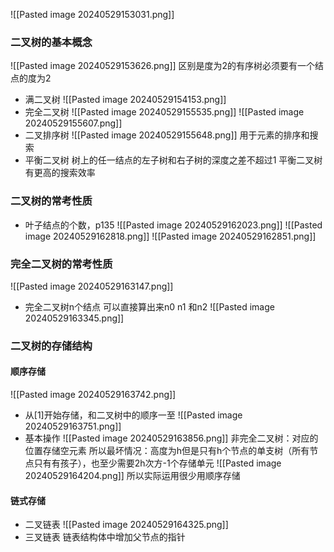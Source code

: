 ![[Pasted image 20240529153031.png]]
### 二叉树的基本概念
![[Pasted image 20240529153626.png]]
区别是度为2的有序树必须要有一个结点的度为2
+ 满二叉树
![[Pasted image 20240529154153.png]]
+ 完全二叉树
![[Pasted image 20240529155535.png]]
![[Pasted image 20240529155607.png]]
+ 二叉排序树
![[Pasted image 20240529155648.png]]
用于元素的排序和搜索
+ 平衡二叉树
树上的任一结点的左子树和右子树的深度之差不超过1
平衡二叉树有更高的搜索效率
### 二叉树的常考性质
+ 叶子结点的个数，p135
![[Pasted image 20240529162023.png]]
![[Pasted image 20240529162818.png]]
![[Pasted image 20240529162851.png]]
### 完全二叉树的常考性质
![[Pasted image 20240529163147.png]]
+ 完全二叉树n个结点 可以直接算出来n0 n1 和n2
![[Pasted image 20240529163345.png]]
### 二叉树的存储结构
#### 顺序存储
![[Pasted image 20240529163742.png]]
+ 从[1]开始存储，和二叉树中的顺序一至
![[Pasted image 20240529163751.png]]
+ 基本操作
![[Pasted image 20240529163856.png]]
非完全二叉树：对应的位置存储空元素
所以最坏情况：高度为h但是只有h个节点的单支树（所有节点只有有孩子），也至少需要2h次方-1个存储单元
![[Pasted image 20240529164204.png]]
所以实际运用很少用顺序存储
#### 链式存储
+ 二叉链表
![[Pasted image 20240529164325.png]]
+ 三叉链表
链表结构体中增加父节点的指针